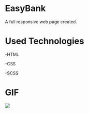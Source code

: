 # EasyBank

A full responsive web page created.

# Used Technologies

-HTML

-CSS

-SCSS

# GIF

![](images/easybank.gif)
